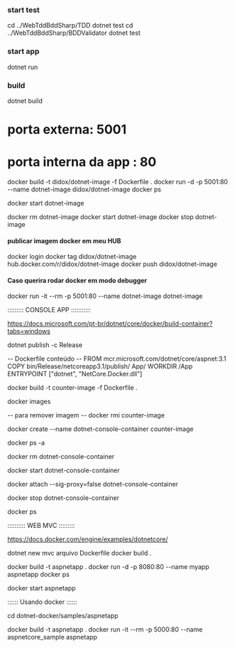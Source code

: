 ### start test ###
cd ../WebTddBddSharp/TDD
dotnet test
cd ../WebTddBddSharp/BDDValidator
dotnet test
### start app ###
dotnet run

### build ###
dotnet build


# porta externa: 5001 
# porta interna da app : 80

docker build -t didox/dotnet-image -f Dockerfile .
docker run -d -p 5001:80 --name dotnet-image  didox/dotnet-image 
docker ps

docker start dotnet-image 

docker rm dotnet-image 
docker start dotnet-image 
docker stop dotnet-image 



#### publicar imagem docker em meu HUB ####
docker login
docker tag didox/dotnet-image hub.docker.com/r/didox/dotnet-image
docker push didox/dotnet-image



#### Caso querira rodar docker em modo debugger ####
docker run -it --rm -p 5001:80 --name dotnet-image dotnet-image










::::::::: CONSOLE APP :::::::::::

https://docs.microsoft.com/pt-br/dotnet/core/docker/build-container?tabs=windows


dotnet publish -c Release


-- Dockerfile conteúdo --
FROM mcr.microsoft.com/dotnet/core/aspnet:3.1
COPY bin/Release/netcoreapp3.1/publish/ App/
WORKDIR /App
ENTRYPOINT ["dotnet", "NetCore.Docker.dll"]

docker build -t counter-image -f Dockerfile .

docker images

-- para remover imagem -- 
docker rmi counter-image

docker create --name dotnet-console-container counter-image

docker ps -a

docker rm dotnet-console-container

docker start dotnet-console-container

docker attach --sig-proxy=false dotnet-console-container

docker stop dotnet-console-container

docker ps


:::::::::: WEB MVC :::::::::

https://docs.docker.com/engine/examples/dotnetcore/

dotnet new mvc
arquivo Dockerfile
docker build .

docker build -t aspnetapp .
docker run -d -p 8080:80 --name myapp aspnetapp
docker ps

docker start aspnetapp



:::::: Usando docker ::::::

cd dotnet-docker/samples/aspnetapp

docker build -t aspnetapp .
docker run -it --rm -p 5000:80 --name aspnetcore_sample aspnetapp

